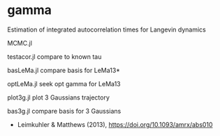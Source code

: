 # gamma
Estimation of integrated autocorrelation times for Langevin dynamics
 
MCMC.jl

testacor.jl compare to known tau

basLeMa.jl compare basis for LeMa13*

optLeMa.jl seek opt gamma for LeMa13

plot3g.jl plot 3 Gaussians trajectory

bas3g.jl compare basis for 3 Gaussians

* Leimkuhler & Matthews (2013), https://doi.org/10.1093/amrx/abs010

